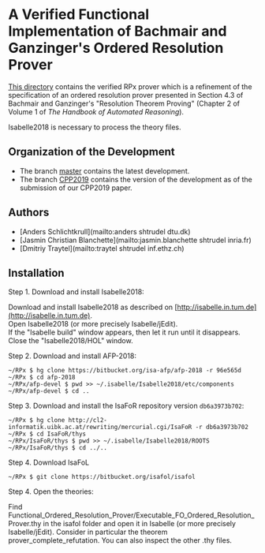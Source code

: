 # A Verified Functional Implementation of Bachmair and Ganzinger's Ordered Resolution Prover #

[This directory](https://bitbucket.org/isafol/isafol/src/master/Functional_Ordered_Resolution_Prover/) contains the verified RPx prover which is a refinement of the specification of an ordered resolution prover presented in Section 4.3 of Bachmair and Ganzinger's "Resolution Theorem Proving" (Chapter 2 of Volume 1 of _The Handbook of Automated Reasoning_).

Isabelle2018 is necessary to process the theory files.

## Organization of the Development ##

* The branch [master](https://bitbucket.org/isafol/isafol/src/master/Functional_Ordered_Resolution_Prover/) contains the latest development.
* The branch [CPP2019](https://bitbucket.org/isafol/isafol/src/CPP2019/Functional_Ordered_Resolution_Prover/) contains the version of the development as of the submission of our CPP2019 paper.


## Authors ##

* [Anders Schlichtkrull](mailto:anders shtrudel dtu.dk)
* [Jasmin Christian Blanchette](mailto:jasmin.blanchette shtrudel inria.fr)
* [Dmitriy Traytel](mailto:traytel shtrudel inf.ethz.ch)


## Installation ##

Step 1. Download and install Isabelle2018:

Download and install Isabelle2018 as described on [http://isabelle.in.tum.de](http://isabelle.in.tum.de).  
Open Isabelle2018 (or more precisely Isabelle/jEdit).  
If the "Isabelle build" window appears, then let it run until it disappears.  
Close the "Isabelle2018/HOL" window.  


Step 2. Download and install AFP-2018:

    ~/RPx $ hg clone https://bitbucket.org/isa-afp/afp-2018 -r 96e565d
    ~/RPx $ cd afp-2018
    ~/RPx/afp-devel $ pwd >> ~/.isabelle/Isabelle2018/etc/components
    ~/RPx/afp-devel $ cd ..


Step 3. Download and install the IsaFoR repository version `db6a3973b702`:

    ~/RPx $ hg clone http://cl2-informatik.uibk.ac.at/rewriting/mercurial.cgi/IsaFoR -r db6a3973b702
    ~/RPx $ cd IsaFoR/thys
    ~/RPx/IsaFoR/thys $ pwd >> ~/.isabelle/Isabelle2018/ROOTS
    ~/RPx/IsaFoR/thys $ cd ../..
    
Step 4. Download IsaFoL

    ~/RPx $ git clone https://bitbucket.org/isafol/isafol

Step 4. Open the theories:

Find Functional_Ordered_Resolution_Prover/Executable_FO_Ordered_Resolution_Prover.thy in the isafol 
folder and open it in Isabelle (or more precisely Isabelle/jEdit). Consider in particular the theorem 
prover_complete_refutation. You can also inspect the other .thy files.
